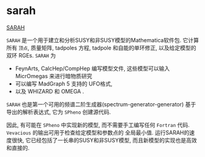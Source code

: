 # sarah

[SARAH](https://sarah.hepforge.org/)

`SARAH` 是一个用于建立和分析SUSY和非SUSY模型的Mathematica软件包.
它计算所有 `顶点`, 质量矩阵, tadpoles 方程, tadpole 和自能的单环修正, 以及给定模型的双环 RGEs.
`SARAH` 为

+ FeynArts, CalcHep/CompHep 编写模型文件, 这些模型可以输入 MicrOmegas 来进行暗物质研究
+ 可以编写 MadGraph 5 支持的 UFO格式,
+ 以及 WHIZARD 和 OMEGA .

`SARAH` 也是第一个可用的频谱二阶生成器(spectrum-generator-generator)
基于导出的解析表达式, 它为 `SPheno` 创建源代码.

因此, 有可能在 `SPheno` 中实现新的模型, 而不需要手工编写任何 `Fortran` 代码.
`Vevacious` 的输出可用于检查给定模型和参数点的 全局最小值.
运行SARAH的速度很快, 它已经包括了一长串的SUSY和非SUSY模型,
而且新模型的实现也是高效和直接的.
